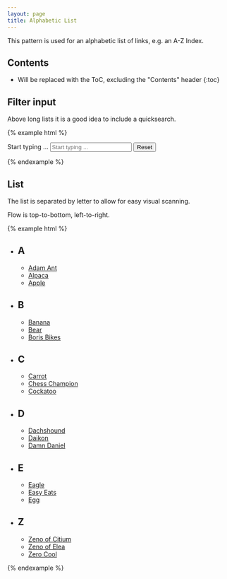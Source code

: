 ```yaml
---
layout: page
title: Alphabetic List
---
```


This pattern is used for an alphabetic list of links, e.g. an A-Z Index.

## Contents

* Will be replaced with the ToC, excluding the "Contents" header
{:toc}

## Filter input

Above long lists it is a good idea to include a quicksearch.

{% example html %}
<div class="row">
  <div class="col-md-6">
    <form>
      <div class="cr-input-group cr-filter-input">
        <label for="filter-input" id="filter-label">Start typing ...</label>
        <input type="search" class="cr-input-group__input cr-filter-input__input" id="filter-input" placeholder="Start typing ..." aria-describedby="filter-label" autocomplete="off" autocorrect="off">
        <span class="cr-input-group__button cr-filter-input__button">
          <button type="reset" class="btn btn-default btn-reset" aria-label="Reset filter">
            <span class="sr-only">Reset</span>
            <span class="cr-input-group__icon" aria-hidden="true"></span>
          </button>
        </span>
      </div>
    </form>
  </div>
</div>
{% endexample %}

## List

The list is separated by letter to allow for easy visual scanning.

Flow is top-to-bottom, left-to-right.

{% example html %}
<ul class="cr-index">
    <li class="cr-index__category">
        <h2 class="cr-index__category-label">A</h2>
        <ul class="cr-index__list">
            <li class="cr-index__list-item"><a href="#">Adam Ant</a></li>
            <li class="cr-index__list-item"><a href="#">Alpaca</a></li>
            <li class="cr-index__list-item"><a href="#">Apple</a></li>
        </ul>
    </li>
    <li class="cr-index__category">
        <h2 class="cr-index__category-label">B</h2>
        <ul class="cr-index__list">
            <li class="cr-index__list-item"><a href="#">Banana</a></li>
            <li class="cr-index__list-item"><a href="#">Bear</a></li>  
            <li class="cr-index__list-item"><a href="#">Boris Bikes</a></li>
        </ul>
    </li>
    <li class="cr-index__category">
        <h2 class="cr-index__category-label">C</h2>
        <ul class="cr-index__list">
            <li class="cr-index__list-item"><a href="#">Carrot</a></li>
            <li class="cr-index__list-item"><a href="#">Chess Champion</a></li>
            <li class="cr-index__list-item"><a href="#">Cockatoo</a></li>  
        </ul>
    </li>
    <li class="cr-index__category">
        <h2 class="cr-index__category-label">D</h2>
        <ul class="cr-index__list">
            <li class="cr-index__list-item"><a href="#">Dachshound</a></li>  
            <li class="cr-index__list-item"><a href="#">Daikon</a></li>
            <li class="cr-index__list-item"><a href="#">Damn Daniel</a></li>
        </ul>
    </li>
    <li class="cr-index__category">
        <h2 class="cr-index__category-label">E</h2>
        <ul class="cr-index__list">
            <li class="cr-index__list-item"><a href="#">Eagle</a></li>  
            <li class="cr-index__list-item"><a href="#">Easy Eats</a></li>
            <li class="cr-index__list-item"><a href="#">Egg</a></li>
        </ul>
    </li>
    <li class="cr-index__category">
        <h2 class="cr-index__category-label">Z</h2>
        <ul class="cr-index__list">
            <li class="cr-index__list-item"><a href="#">Zeno of Citium</a></li>  
            <li class="cr-index__list-item"><a href="#">Zeno of Elea</a></li>
            <li class="cr-index__list-item"><a href="#">Zero Cool</a></li>
        </ul>
    </li>
</ul>
{% endexample %}
